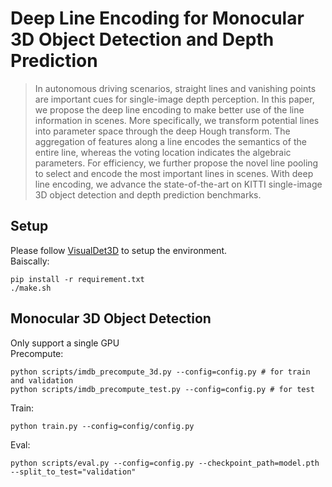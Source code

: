 # Deep Line Encoding for Monocular 3D Object Detection and Depth Prediction
>In autonomous driving scenarios, straight lines and vanishing points are important cues for single-image depth perception. In this paper, we propose the deep line encoding to make better use of the line information in scenes. More specifically, we transform potential lines into parameter space through the deep Hough transform. The aggregation of features along a line encodes the semantics of the entire line, whereas the voting location indicates the algebraic parameters. For efficiency, we further propose the novel line pooling to select and encode the most important lines in scenes. With deep line encoding, we advance the state-of-the-art on KITTI single-image 3D object detection and depth prediction benchmarks.

## Setup
Please follow [VisualDet3D](https://github.com/Owen-Liuyuxuan/visualDet3D) to setup the environment.  
Baiscally:
```
pip install -r requirement.txt
./make.sh
```
## Monocular 3D Object Detection
Only support a single GPU  
Precompute:
```
python scripts/imdb_precompute_3d.py --config=config.py # for train and validation
python scripts/imdb_precompute_test.py --config=config.py # for test
```
Train:
```
python train.py --config=config/config.py
```
Eval:
```
python scripts/eval.py --config=config.py --checkpoint_path=model.pth --split_to_test="validation"
``` 
